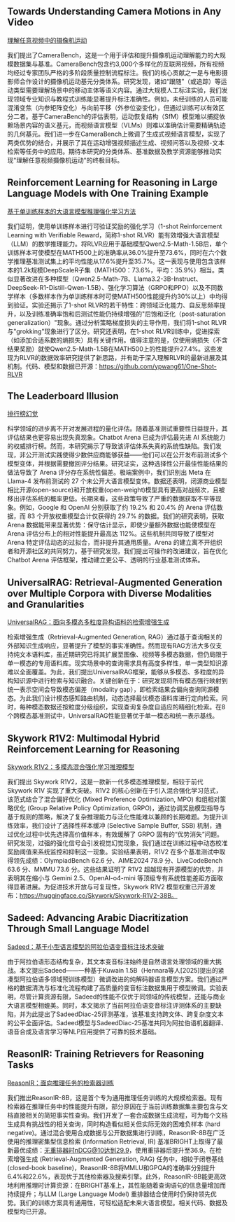 ## Towards Understanding Camera Motions in Any Video
[理解任意视频中的摄像机运动](https://arxiv.org/abs/2504.15376)

我们提出了CameraBench，这是一个用于评估和提升摄像机运动理解能力的大规模数据集与基准。CameraBench包含约3,000个多样化的互联网视频，所有视频均经过专家团队严格的多阶段质量控制流程标注。我们的核心贡献之一是与电影摄影师合作设计的摄像机运动基元分类体系。研究发现，诸如“跟随”（或追踪）等运动类型需要理解场景中的移动主体等语义内容。通过大规模人工标注实验，我们发现领域专业知识与教程式训练能显著提升标注准确性。例如，未经训练的人员可能混淆变焦（内参矩阵变化）与向前平移（外参位姿变化），但通过训练可以有效区分二者。基于CameraBench的评估表明，运动恢复结构（SfM）模型难以捕捉依赖场景内容的语义基元，而视频语言模型（VLMs）则难以准确估计需要精确轨迹的几何基元。我们进一步在CameraBench上微调了生成式视频语言模型，实现了两类优势的结合，并展示了其在运动增强视频描述生成、视频问答以及视频-文本检索等任务中的应用。期待本研究的分类体系、基准数据及教学资源能够推动实现"理解任意视频摄像机运动"的终极目标。

## Reinforcement Learning for Reasoning in Large Language Models with One Training Example
[基于单训练样本的大语言模型推理强化学习方法](https://arxiv.org/abs/2504.20571)

我们证明，使用单训练样本进行可验证奖励的强化学习（1-shot Reinforcement Learning with Verifiable Reward，简称1-shot RLVR）能有效增强大语言模型（LLM）的数学推理能力。将RLVR应用于基础模型Qwen2.5-Math-1.5B后，单个训练样本可使模型在MATH500上的准确率从36.0%提升至73.6%，同时在六个数学推理基准测试集上的平均性能从17.6%提升至35.7%。这一表现与使用包含该样本的1.2k规模DeepScaleR子集（MATH500：73.6%，平均：35.9%）相当。类似显著改进在多种模型（Qwen2.5-Math-7B、Llama3.2-3B-Instruct、DeepSeek-R1-Distill-Qwen-1.5B）、强化学习算法（GRPO和PPO）以及不同数学样本（多数样本作为单训练样本时可使MATH500性能提升约30%以上）中均得到验证。实验还揭示了1-shot RLVR的若干特性：跨领域泛化能力、自反思频率提升，以及训练准确率饱和后测试性能仍持续增强的"后饱和泛化（post-saturation generalization）"现象。通过分析策略梯度损失的主导作用，我们将1-shot RLVR与"grokking"现象进行了区分。研究还表明，在1-shot RLVR训练中，促进探索（如添加合适系数的熵损失）具有关键作用。值得注意的是，仅使用熵损失（不含结果奖励）就使Qwen2.5-Math-1.5B在MATH500上的性能提升27.4%。这些发现为RLVR的数据效率研究提供了新思路，并有助于深入理解RLVR的最新进展及其机制。代码、模型和数据已开源：https://github.com/ypwang61/One-Shot-RLVR

## The Leaderboard Illusion
[排行榜幻觉](https://arxiv.org/abs/2504.20879)

科学领域的进步离不开对发展进程的量化评估。随着基准测试重要性日益提升，其评估结果也更容易出现失真现象。Chatbot Arena 已成为评估最先进 AI 系统能力的权威排行榜。然而，本研究揭示了导致该评估体系失真的系统性缺陷。我们发现，非公开测试实践使得少数供应商能够获益——他们可以在公开发布前测试多个模型变体，并根据需要撤回评分结果。研究证实，这种选择性公开最佳性能结果的做法导致了 Arena 评分存在系统性偏差。极端案例中，我们识别出 Meta 在 Llama-4 发布前测试的 27 个未公开大语言模型变体。数据还表明，闭源商业模型相比开源(open-source)和开放权重(open-weight)模型具有更高对战频次，且被移出评估系统的概率更低。长期来看，这些政策导致了严重的数据获取不平等现象。例如，Google 和 OpenAI 分别获取了约 19.2% 和 20.4% 的 Arena 评估数据，而 83 个开放权重模型合计仅获得约 29.7% 的数据。我们的研究表明，获取 Arena 数据能带来显著优势：保守估计显示，即使少量额外数据也能使模型在 Arena 评估分布上的相对性能提升最高达 112%。这些机制共同导致了模型对 Arena 特定评估动态的过拟合，而非提升其通用质量。Arena 的建立离不开组织者和开源社区的共同努力。基于研究发现，我们提出可操作的改进建议，旨在优化 Chatbot Arena 评估框架，推动建立更公平、透明的行业基准测试体系。

## UniversalRAG: Retrieval-Augmented Generation over Multiple Corpora with Diverse Modalities and Granularities
[UniversalRAG：面向多模态多粒度异构语料的检索增强生成](https://arxiv.org/abs/2504.20734)

检索增强生成（Retrieval-Augmented Generation, RAG）通过基于查询相关的外部知识生成响应，显著提升了模型的事实准确性。然而现有RAG方法大多仅支持纯文本语料库，虽近期研究已将其扩展至图像、视频等多模态数据，但仍局限于单一模态的专用语料库。现实场景中的查询需求具有高度多样性，单一类型知识源难以全面覆盖。为此，我们提出UniversalRAG框架，能够从多模态、多粒度的异构知识源中进行检索与知识融合。关键创新在于：研究发现将所有模态强行映射到统一表示空间会导致模态偏差（modality gap），即检索结果会偏向查询同源模态。为此我们设计模态感知路由机制，动态选择最优模态语料库进行定向检索。同时，每种模态数据还按粒度分级组织，实现查询复杂度自适应的精细化检索。在8个跨模态基准测试中，UniversalRAG性能显著优于单一模态和统一表示基线。

## Skywork R1V2: Multimodal Hybrid Reinforcement Learning for Reasoning
[Skywork R1V2：多模态混合强化学习推理模型](https://arxiv.org/abs/2504.16656)

我们提出 Skywork R1V2，这是一款新一代多模态推理模型，相较于前代 Skywork R1V 实现了重大突破。R1V2 的核心创新在于引入混合强化学习范式，该范式结合了混合偏好优化 (Mixed Preference Optimization, MPO) 和组相对策略优化 (Group Relative Policy Optimization, GRPO)，通过协调奖励模型指导与基于规则的策略，解决了复杂推理能力与泛化性能难以兼顾的长期难题。为提升训练效率，我们设计了选择性样本缓冲 (Selective Sample Buffer, SSB) 机制，通过优化过程中优先选择高价值样本，有效缓解了 GRPO 固有的“优势消失”问题。研究发现，过强的强化信号会引发视觉幻觉现象，我们通过在训练过程中动态校准奖励阈值来系统监控和抑制这一现象。实验结果表明，R1V2 在多个基准测试中取得领先成绩：OlympiadBench 62.6 分、AIME2024 78.9 分、LiveCodeBench 63.6 分、MMMU 73.6 分。这些结果证明了 R1V2 超越现有开源模型的优势，并表明其在缩小与 Gemini 2.5、OpenAI-o4-mini 等顶级专有系统性能差距方面取得显著进展。为促进技术开放与可复现性，Skywork R1V2 模型权重已开源发布：https://huggingface.co/Skywork/Skywork-R1V2-38B。

## Sadeed: Advancing Arabic Diacritization Through Small Language Model
[Sadeed：基于小型语言模型的阿拉伯语变音标注技术突破](https://arxiv.org/abs/2504.21635)

由于阿拉伯语形态结构复杂，其文本变音标注始终是自然语言处理领域的重大挑战。本文提出Sadeed——一种基于Kuwain 1.5B（Hennara等人[2025]提出的紧凑型阿拉伯语多领域预训练模型）微调改进的纯解码器语言模型方案。我们通过严格的数据清洗与标准化流程构建了高质量的变音标注数据集用于模型微调。实验表明，尽管计算资源有限，Sadeed的性能不仅优于同领域的传统模型，还能与商业大语言模型相媲美。同时，本文揭示了当前阿拉伯语变音标注评测体系的主要缺陷，并为此提出了SadeedDiac-25评测基准，该基准支持跨文体、跨复杂度文本的公平全面评估。Sadeed模型与SadeedDiac-25基准共同为阿拉伯语机器翻译、语音合成及语言学习等NLP应用提供了可靠的技术基础。

## ReasonIR: Training Retrievers for Reasoning Tasks
[ReasonIR：面向推理任务的检索器训练](https://arxiv.org/abs/2504.20595)

我们推出ReasonIR-8B，这是首个专为通用推理任务训练的大规模检索器。现有检索器在推理任务中的性能提升有限，部分原因在于当前训练数据集主要包含与文档直接相关的简短事实性查询。我们开发了一套合成数据生成流程，可为每个文档生成具有挑战性的相关查询，同时构造看似相关但实际无效的困难负样本 (hard negative)。通过混合使用合成数据与公开数据集进行训练，ReasonIR-8B在广泛使用的推理密集型信息检索 (Information Retrieval, IR) 基准BRIGHT上取得了最新最优成绩：无重排器时nDCG@10达到29.9，使用重排器后提升至36.9。在检索增强生成 (Retrieval-Augmented Generation, RAG) 任务中，相较于闭卷基线 (closed-book baseline)，ReasonIR-8B将MMLU和GPQA的准确率分别提升6.4%和22.6%，表现优于其他检索器及搜索引擎。此外，ReasonIR-8B能更高效地利用推理时计算资源：在BRIGHT基准上，其性能随着查询语句的信息量增加而持续提升；与LLM (Large Language Model) 重排器结合使用时仍保持领先优势。我们的训练方案具有通用性，可轻松适配未来大语言模型。相关代码、数据及模型均已开源。

